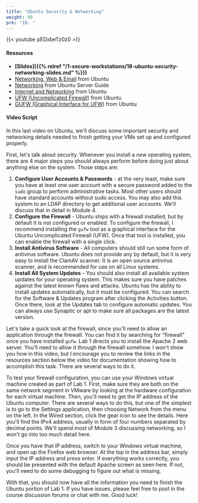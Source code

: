 ```yaml
---
title: "Ubuntu Security & Networking"
weight: 90
pre: "18. "
---
```


{{< youtube pEDxbeTz0z0 >}}

#### Resources

* **[Slides]({{% relref "/1-secure-workstations/18-ubuntu-security-networking-slides.md"  %}})**
* [Networking, Web & Email](https://help.ubuntu.com/lts/ubuntu-help/net.html) from Ubuntu
* [Networking](https://help.ubuntu.com/lts/serverguide/networking.html) from Ubuntu Server Guide
* [Internet and Networking](https://help.ubuntu.com/community/InternetAndNetworking) from Ubuntu
* [UFW (Uncomplicated Firewall)](https://help.ubuntu.com/community/UFW) from Ubuntu
* [GUFW (Graphical Interface for UFW)](https://help.ubuntu.com/community/Gufw) from Ubuntu

#### Video Script

In this last video on Ubuntu, we'll discuss some important security and networking details needed to finish getting your VMs set up and configured properly.

First, let's talk about security. Whenever you install a new operating system, there are 4 major steps you should always perform before doing just about anything else on the system. Those steps are:

1. **Configure User Accounts & Passwords** - at the very least, make sure you have at least one user account with a secure password added to the `sudo` group to perform administrative tasks. Most other users should have standard accounts without sudo access. You may also add this system to an LDAP directory to get additional user accounts. We'll discuss that in detail in Module 4.
1. **Configure the Firewall** - Ubuntu ships with a firewall installed, but by default it is not configured or enabled. To configure the firewall, I recommend installing the `gufw` tool as a graphical interface for the Ubuntu Uncomplicated Firewall (UFW). Once that tool is installed, you can enable the firewall with a single click.
1. **Install Antivirus Software** - All computers should still run some form of antivirus software. Ubuntu does not provide any by default, but it is very easy to install the ClamAV scanner. It is an open source antivirus scanner, and is recommended for use on all Linux systems.
2. **Install All System Updates** - You should also install all available system updates for your operating system. This makes sure you have patches against the latest known flaws and attacks. Ubuntu has the ability to install updates automatically, but it must be configured. You can search for the Software & Updates program after clicking the Activities button. Once there, look at the Updates tab to configure automatic updates. You can always use Synaptic or apt to make sure all packages are the latest version.

Let's take a quick look at the firewall, since you'll need to allow an application through the firewall. You can find it by searching for "firewall" once you have installed `gufw`. Lab 1 directs you to install the Apache 2 web server. You'll need to allow it through the firewall somehow. I won't show you how in this video, but I encourage you to review the links in the resources section below the video for documentation showing how to accomplish this task. There are several ways to do it.

To test your firewall configuration, you can use your Windows virtual machine created as part of Lab 1. First, make sure they are both on the same network segment in VMware by looking at the hardware configuration for each virtual machine. Then, you'll need to get the IP address of the Ubuntu computer. There are several ways to do this, but one of the simplest is to go to the Settings application, then choosing Network from the menu on the left. In the Wired section, click the gear icon to see the details. Here you'll find the IPv4 address, usually in form of four numbers separated by decimal points. We'll spend most of Module 3 discussing networking, so I won't go into too much detail here.

Once you have that IP address, switch to your Windows virtual machine, and open up the Firefox web browser. At the top in the address bar, simply input the IP address and press enter. If everything works correctly, you should be presented with the default Apache screen as seen here. If not, you'll need to do some debugging to figure out what is missing.

With that, you should now have all the information you need to finish the Ubuntu portion of Lab 1. If you have issues, please feel free to post in the course discussion forums or chat with me. Good luck!
